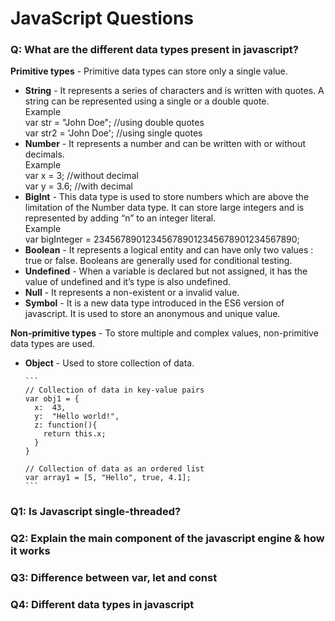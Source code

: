 <h1>JavaScript Questions</h1>
<h3>Q: What are the different data types present in javascript?</h3>
<p><strong>Primitive types</strong> - Primitive data types can store only a single value. </p>
<ul>
  <li>
    <strong>String</strong> - It represents a series of characters and is written with quotes. A string can be represented using a single or a double quote. <br/>
    Example <br/>
    var str = "John Doe"; //using double quotes <br/>
    var str2 = 'John Doe'; //using single quotes <br/>
  </li>
  <li>
    <strong>Number</strong> - It represents a number and can be written with or without decimals. <br/>
    Example <br/>
    var x = 3; //without decimal <br/>
    var y = 3.6; //with decimal <br/>
  </li>
  <li>
    <strong>BigInt</strong> - This data type is used to store numbers which are above the limitation of the Number data type. It can store large integers and is represented      by adding “n” to an integer literal. <br/>
    Example <br/>
    var bigInteger =  234567890123456789012345678901234567890; <br/>
  </li>
  <li>
    <strong>Boolean</strong> - It represents a logical entity and can have only two values : true or false. Booleans are generally used for conditional testing.
  </li>
  <li>
    <strong>Undefined</strong> - When a variable is declared but not assigned, it has the value of undefined and it’s type is also undefined.
  </li>
  <li>
    <strong>Null</strong> - It represents a non-existent or a invalid value.
  </li>
  <li>
    <strong>Symbol</strong> - It is a new data type introduced in the ES6 version of javascript. It is used to store an anonymous and unique value.
  </li>
</ul>
<p><strong>Non-primitive types</strong> - To store multiple and complex values, non-primitive data types are used. </p>
<ul>
  <li>
    <strong>Object</strong> - Used to store collection of data. <br/>
    
    ```
    // Collection of data in key-value pairs
    var obj1 = {
      x:  43,
      y:  "Hello world!",
      z: function(){
        return this.x;
      }
    }
      
    // Collection of data as an ordered list 
    var array1 = [5, "Hello", true, 4.1];
    ```
  </li>
</ul>
<h3><strong>Q1: Is Javascript single-threaded?</strong></h3>
<h3><strong>Q2: Explain the main component of the javascript engine & how it works</strong></h3>
<h3><strong>Q3: Difference between var, let and const</strong></h3>
<h3><strong>Q4: Different data types in javascript</strong></h3>

